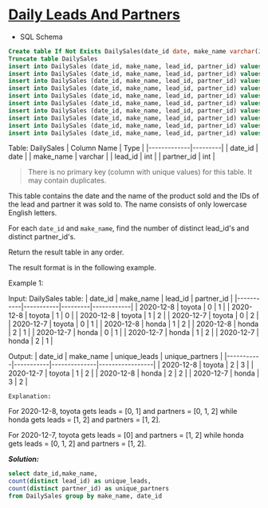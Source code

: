 # [Daily Leads And Partners](https://leetcode.com/problems/daily-leads-and-partners/)

* SQL Schema

```sql
Create table If Not Exists DailySales(date_id date, make_name varchar(20), lead_id int, partner_id int)
Truncate table DailySales
insert into DailySales (date_id, make_name, lead_id, partner_id) values ('2020-12-8', 'toyota', '0', '1')
insert into DailySales (date_id, make_name, lead_id, partner_id) values ('2020-12-8', 'toyota', '1', '0')
insert into DailySales (date_id, make_name, lead_id, partner_id) values ('2020-12-8', 'toyota', '1', '2')
insert into DailySales (date_id, make_name, lead_id, partner_id) values ('2020-12-7', 'toyota', '0', '2')
insert into DailySales (date_id, make_name, lead_id, partner_id) values ('2020-12-7', 'toyota', '0', '1')
insert into DailySales (date_id, make_name, lead_id, partner_id) values ('2020-12-8', 'honda', '1', '2')
insert into DailySales (date_id, make_name, lead_id, partner_id) values ('2020-12-8', 'honda', '2', '1')
insert into DailySales (date_id, make_name, lead_id, partner_id) values ('2020-12-7', 'honda', '0', '1')
insert into DailySales (date_id, make_name, lead_id, partner_id) values ('2020-12-7', 'honda', '1', '2')
insert into DailySales (date_id, make_name, lead_id, partner_id) values ('2020-12-7', 'honda', '2', '1')
```

Table: DailySales
| Column Name | Type    |
|-------------|---------|
| date_id     | date    |
| make_name   | varchar |
| lead_id     | int     |
| partner_id  | int     |

>There is no primary key (column with unique values) for this table. It may contain duplicates.

This table contains the date and the name of the product sold and the IDs of the lead and partner it was sold to.
The name consists of only lowercase English letters.

For each `date_id` and `make_name`, find the number of distinct lead_id's and distinct partner_id's.

Return the result table in any order.

The result format is in the following example.

Example 1:

Input:
DailySales table:
| date_id   | make_name | lead_id | partner_id |
|-----------|-----------|---------|------------|
| 2020-12-8 | toyota    | 0       | 1          |
| 2020-12-8 | toyota    | 1       | 0          |
| 2020-12-8 | toyota    | 1       | 2          |
| 2020-12-7 | toyota    | 0       | 2          |
| 2020-12-7 | toyota    | 0       | 1          |
| 2020-12-8 | honda     | 1       | 2          |
| 2020-12-8 | honda     | 2       | 1          |
| 2020-12-7 | honda     | 0       | 1          |
| 2020-12-7 | honda     | 1       | 2          |
| 2020-12-7 | honda     | 2       | 1          |

Output:
| date_id   | make_name | unique_leads | unique_partners |
|-----------|-----------|--------------|-----------------|
| 2020-12-8 | toyota    | 2            | 3               |
| 2020-12-7 | toyota    | 1            | 2               |
| 2020-12-8 | honda     | 2            | 2               |
| 2020-12-7 | honda     | 3            | 2               |

`Explanation:`

For 2020-12-8, toyota gets leads = [0, 1] and partners = [0, 1, 2] while honda gets leads = [1, 2] and partners = [1, 2].

For 2020-12-7, toyota gets leads = [0] and partners = [1, 2] while honda gets leads = [0, 1, 2] and partners = [1, 2].

_**Solution:**_

```sql
select date_id,make_name,
count(distinct lead_id) as unique_leads,
count(distinct partner_id) as unique_partners
from DailySales group by make_name, date_id
```
